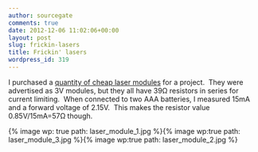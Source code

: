 ```yaml
---
author: sourcegate
comments: true
date: 2012-12-06 11:02:06+00:00
layout: post
slug: frickin-lasers
title: Frickin' lasers
wordpress_id: 319
---
```


I purchased a [quantity of cheap laser modules](http://www.ebay.com.au/itm/271020487750) for a project.  They were advertised as 3V modules, but they all have 39Ω resistors in series for current limiting.  When connected to two AAA batteries, I measured 15mA and a forward voltage of 2.15V.  This makes the resistor value 0.85V/15mA=57Ω though.


{% image wp: true path: laser_module_1.jpg %}{% image wp:true path: laser_module_3.jpg %}{% image wp:true path: laser_module_2.jpg %}
